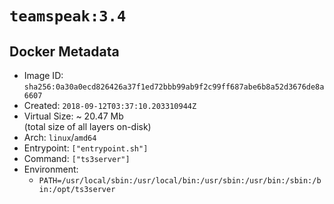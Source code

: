 # `teamspeak:3.4`

## Docker Metadata

- Image ID: `sha256:0a30a0ecd826426a37f1ed72bbb99ab9f2c99ff687abe6b8a52d3676de8a6607`
- Created: `2018-09-12T03:37:10.203310944Z`
- Virtual Size: ~ 20.47 Mb  
  (total size of all layers on-disk)
- Arch: `linux`/`amd64`
- Entrypoint: `["entrypoint.sh"]`
- Command: `["ts3server"]`
- Environment:
  - `PATH=/usr/local/sbin:/usr/local/bin:/usr/sbin:/usr/bin:/sbin:/bin:/opt/ts3server`
